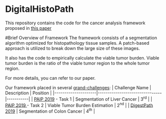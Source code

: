 # DigitalHistoPath
This repository contains the code for the cancer analysis framework proposed in [this paper](https://arxiv.org/abs/2001.00258)

#Brief Overview of Framework 
The framework consists of a segmentation algorithm optimized for histopathology tissue samples. A patch-based approach is utilized to break down the large size of these images.

It also has the code to empirically calculate the viable tumor burden. Viable tumor burden is the ratio of the viable tumor region to the whole tumor region. 

For more details, you can refer to our paper.

Our framework placed in several [grand-challenges](https://grand-challenge.org/challenges/):
| Challenge Name      | Description                    |  Position |
|---------------------|--------------------------------|-----------|
| [PAIP 2019](https://paip2019.grand-challenge.org/) - Task 1  | Segmentation of Liver Cancer   | 3<sup>rd</sup>       |
| [PAIP 2019 ](https://paip2019.grand-challenge.org/) - Task 2  | Viable Tumor Burden Estimation | 2<sup>nd</sup>       |
| [DigestPath 2019](https://digestpath2019.grand-challenge.org/Dataset/)     | Segmentation of Colon Cancer   | 4<sup>th</sup>       |


